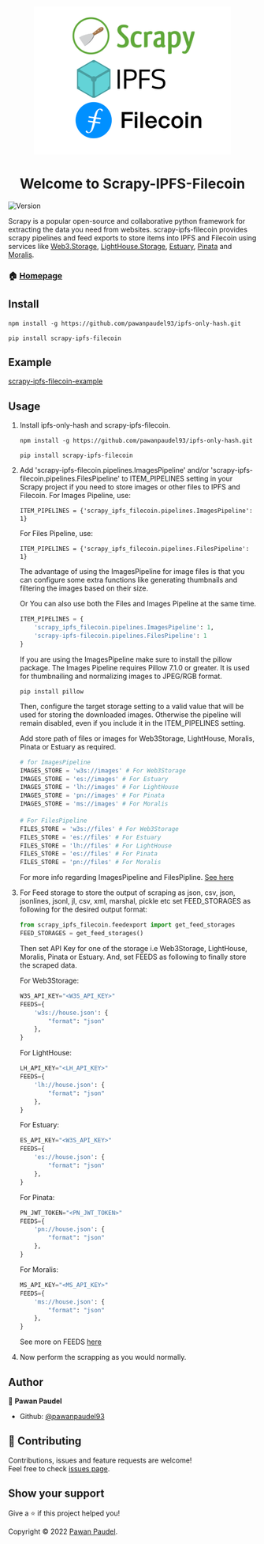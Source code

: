 <p align="center"><img src="https://raw.githubusercontent.com/pawanpaudel93/scrapy-ipfs-filecoin/main/logo.png" alt="original" width="400" height="300"></p>

<h1 align="center">Welcome to Scrapy-IPFS-Filecoin</h1>
<p>
  <img alt="Version" src="https://img.shields.io/badge/version-0.0.3-blue.svg?cacheSeconds=2592000" />
</p>

Scrapy is a popular open-source and collaborative python framework for extracting the data you need from websites. scrapy-ipfs-filecoin provides scrapy pipelines and feed exports to store items into IPFS and Filecoin using services like [Web3.Storage](https://web3.storage/), [LightHouse.Storage](https://lighthouse.storage/), [Estuary](https://estuary.tech/), [Pinata](https://www.pinata.cloud/) and [Moralis](https://moralis.io/).

### 🏠 [Homepage](https://github.com/pawanpaudel93/scrapy-ipfs-filecoin)

## Install

```shell
npm install -g https://github.com/pawanpaudel93/ipfs-only-hash.git
```
```shell
pip install scrapy-ipfs-filecoin
```

## Example

[scrapy-ipfs-filecoin-example](https://github.com/pawanpaudel93/scrapy-ipfs-filecoin-example)
	
## Usage
1. Install ipfs-only-hash and scrapy-ipfs-filecoin.

	```shell
	npm install -g https://github.com/pawanpaudel93/ipfs-only-hash.git
	```
	```shell
	pip install scrapy-ipfs-filecoin
	```

2. Add 'scrapy-ipfs-filecoin.pipelines.ImagesPipeline' and/or 'scrapy-ipfs-filecoin.pipelines.FilesPipeline' to ITEM_PIPELINES setting in your Scrapy project if you need to store images or other files to IPFS and Filecoin.
	For Images Pipeline, use:

	```shell
	ITEM_PIPELINES = {'scrapy_ipfs_filecoin.pipelines.ImagesPipeline': 1}
	```
	
	For Files Pipeline, use:

	```shell
	ITEM_PIPELINES = {'scrapy_ipfs_filecoin.pipelines.FilesPipeline': 1}
	```
	
	The advantage of using the ImagesPipeline for image files is that you can configure some extra functions like generating thumbnails and filtering the images based on their size.
	
	Or You can also use both the Files and Images Pipeline at the same time.
	
	```python
	ITEM_PIPELINES = {
		'scrapy_ipfs_filecoin.pipelines.ImagesPipeline': 1,
		'scrapy-ipfs-filecoin.pipelines.FilesPipeline': 1
	}
	```
	
	If you are using the ImagesPipeline make sure to install the pillow package. The Images Pipeline requires Pillow 7.1.0 or greater. It is used for thumbnailing and normalizing images to JPEG/RGB format.

	```shell
	pip install pillow
	```
	
	Then, configure the target storage setting to a valid value that will be used for storing the downloaded images. Otherwise the pipeline will remain disabled, even if you include it in the ITEM_PIPELINES setting.
	
	Add store path of files or images for Web3Storage, LightHouse, Moralis, Pinata or Estuary as required.
	```python
	# for ImagesPipeline
	IMAGES_STORE = 'w3s://images' # For Web3Storage
	IMAGES_STORE = 'es://images' # For Estuary
	IMAGES_STORE = 'lh://images' # For LightHouse
	IMAGES_STORE = 'pn://images' # For Pinata
	IMAGES_STORE = 'ms://images' # For Moralis
	
	# For FilesPipeline
	FILES_STORE = 'w3s://files' # For Web3Storage
	FILES_STORE = 'es://files' # For Estuary
	FILES_STORE = 'lh://files' # For LightHouse
	FILES_STORE = 'es://files' # For Pinata
	FILES_STORE = 'pn://files' # For Moralis
	```
	For more info regarding ImagesPipeline and FilesPipline. [See here](https://docs.scrapy.org/en/latest/topics/media-pipeline.html)

3. For Feed storage to store the output of scraping as json, csv, json, jsonlines, jsonl, jl, csv, xml, marshal, pickle etc set FEED_STORAGES as following for the desired output format:

	```python
	from scrapy_ipfs_filecoin.feedexport import get_feed_storages
	FEED_STORAGES = get_feed_storages()
	```
	Then set API Key for one of the storage i.e Web3Storage, LightHouse, Moralis, Pinata or Estuary. And, set FEEDS as following to finally store the scraped data.

	For Web3Storage:
	```python
	W3S_API_KEY="<W3S_API_KEY>"
	FEEDS={
		'w3s://house.json': {
			"format": "json"
		},
	}
	```

	For LightHouse:
	```python
	LH_API_KEY="<LH_API_KEY>"
	FEEDS={
		'lh://house.json': {
			"format": "json"
		},
	}
	```

	For Estuary:
	```python
	ES_API_KEY="<W3S_API_KEY>"
	FEEDS={
		'es://house.json': {
			"format": "json"
		},
	}
	```
	
	For Pinata:
	```python
	PN_JWT_TOKEN="<PN_JWT_TOKEN>"
	FEEDS={
		'pn://house.json': {
			"format": "json"
		},
	}
	```
	
	For Moralis:
	```python
	MS_API_KEY="<MS_API_KEY>"
	FEEDS={
		'ms://house.json': {
			"format": "json"
		},
	}
	```
	
	See more on FEEDS [here](https://docs.scrapy.org/en/latest/topics/feed-exports.html#feeds)

4. Now perform the scrapping as you would normally.

## Author

👤 **Pawan Paudel**

- Github: [@pawanpaudel93](https://github.com/pawanpaudel93)

## 🤝 Contributing

Contributions, issues and feature requests are welcome!<br />Feel free to check [issues page](https://github.com/pawanpaudel93/scrapy-ipfs-filecoin/issues).

## Show your support

Give a ⭐️ if this project helped you!

Copyright © 2022 [Pawan Paudel](https://github.com/pawanpaudel93).<br />

